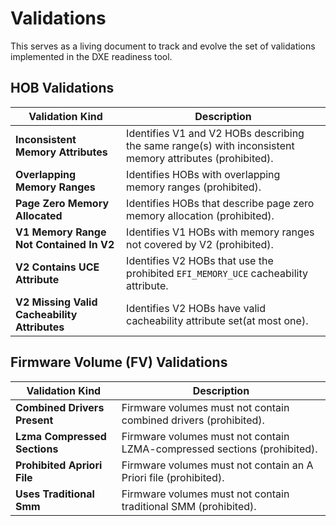 # Validations

This serves as a living document to track and evolve the set of validations implemented in the DXE readiness tool.

<!-- markdownlint-disable MD013 : Disable line limit.-->
## HOB Validations

| Validation Kind                              | Description                                                                                              |
| -------------------------------------------- | -------------------------------------------------------------------------------------------------------- |
| **Inconsistent Memory Attributes**           | Identifies V1 and V2 HOBs describing the same range(s) with inconsistent memory attributes (prohibited). |
| **Overlapping Memory Ranges**                | Identifies HOBs with overlapping memory ranges (prohibited).                                             |
| **Page Zero Memory Allocated**               | Identifies HOBs that describe page zero memory allocation (prohibited).                                  |
| **V1 Memory Range Not Contained In V2**      | Identifies V1 HOBs with memory ranges not covered by V2 (prohibited).                                    |
| **V2 Contains UCE Attribute**                | Identifies V2 HOBs that use the prohibited `EFI_MEMORY_UCE` cacheability attribute.                      |
| **V2 Missing Valid Cacheability Attributes** | Identifies V2 HOBs have valid cacheability attribute set(at most one).                                   |

## Firmware Volume (FV) Validations

| Validation Kind              | Description                                                              |
| ---------------------------- | ------------------------------------------------------------------------ |
| **Combined Drivers Present** | Firmware volumes must not contain combined drivers (prohibited).         |
| **Lzma Compressed Sections** | Firmware volumes must not contain LZMA-compressed sections (prohibited). |
| **Prohibited Apriori File**  | Firmware volumes must not contain an A Priori file (prohibited).         |
| **Uses Traditional Smm**     | Firmware volumes must not contain traditional SMM (prohibited).          |
